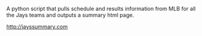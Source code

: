 A python script that pulls schedule and results information from MLB for all the Jays teams and outputs a summary html page.

http://jayssummary.com
